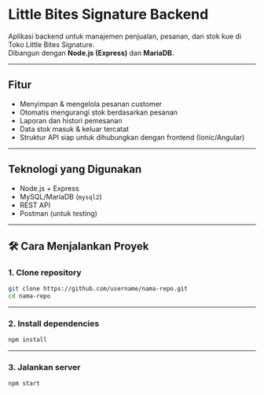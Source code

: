 # Little Bites Signature Backend

Aplikasi backend untuk manajemen penjualan, pesanan, dan stok kue di Toko Little Bites Signature.  
Dibangun dengan **Node.js (Express)** dan **MariaDB**.

---

## Fitur
- Menyimpan & mengelola pesanan customer
- Otomatis mengurangi stok berdasarkan pesanan
- Laporan dan histori pemesanan
- Data stok masuk & keluar tercatat
- Struktur API siap untuk dihubungkan dengan frontend (Ionic/Angular)

---

## Teknologi yang Digunakan
- Node.js + Express
- MySQL/MariaDB (`mysql2`)
- REST API
- Postman (untuk testing)

---

## 🛠️ Cara Menjalankan Proyek

### 1. **Clone repository**
```bash
git clone https://github.com/username/nama-repo.git
cd nama-repo
```

---

### 2. **Install dependencies**
```bash
npm install
```

---

### 3. **Jalankan server**
```bash
npm start
```
